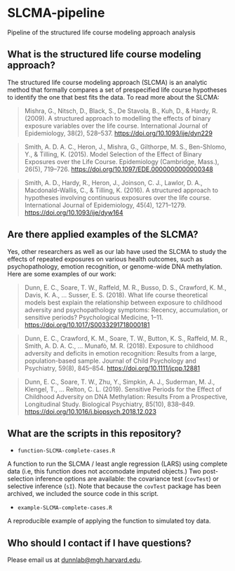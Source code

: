 # SLCMA-pipeline
Pipeline of the structured life course modeling approach analysis

## What is the structured life course modeling approach? 

The structured life course modeling approach (SLCMA) is an analytic method that formally compares a set of prespecified life course hypotheses to identify the one that best fits the data. To read more about the SLCMA: 

> Mishra, G., Nitsch, D., Black, S., De Stavola, B., Kuh, D., & Hardy, R. (2009). A structured approach to modelling the effects of binary exposure variables over the life course. International Journal of Epidemiology, 38(2), 528–537. https://doi.org/10.1093/ije/dyn229

> Smith, A. D. A. C., Heron, J., Mishra, G., Gilthorpe, M. S., Ben-Shlomo, Y., & Tilling, K. (2015). Model Selection of the Effect of Binary Exposures over the Life Course. Epidemiology (Cambridge, Mass.), 26(5), 719–726. https://doi.org/10.1097/EDE.0000000000000348

> Smith, A. D., Hardy, R., Heron, J., Joinson, C. J., Lawlor, D. A., Macdonald-Wallis, C., & Tilling, K. (2016). A structured approach to hypotheses involving continuous exposures over the life course. International Journal of Epidemiology, 45(4), 1271–1279. https://doi.org/10.1093/ije/dyw164

## Are there applied examples of the SLCMA? 

Yes, other researchers as well as our lab have used the SLCMA to study the effects of repeated exposures on various health outcomes, such as psychopathology, emotion recognition, or genome-wide DNA methylation. Here are some examples of our work:

> Dunn, E. C., Soare, T. W., Raffeld, M. R., Busso, D. S., Crawford, K. M., Davis, K. A., … Susser, E. S. (2018). What life course theoretical models best explain the relationship between exposure to childhood adversity and psychopathology symptoms: Recency, accumulation, or sensitive periods? Psychological Medicine, 1–11. https://doi.org/10.1017/S0033291718000181

> Dunn, E. C., Crawford, K. M., Soare, T. W., Button, K. S., Raffeld, M. R., Smith, A. D. A. C., … Munafò, M. R. (2018). Exposure to childhood adversity and deficits in emotion recognition: Results from a large, population-based sample. Journal of Child Psychology and Psychiatry, 59(8), 845–854. https://doi.org/10.1111/jcpp.12881

> Dunn, E. C., Soare, T. W., Zhu, Y., Simpkin, A. J., Suderman, M. J., Klengel, T., … Relton, C. L. (2019). Sensitive Periods for the Effect of Childhood Adversity on DNA Methylation: Results From a Prospective, Longitudinal Study. Biological Psychiatry, 85(10), 838–849. https://doi.org/10.1016/j.biopsych.2018.12.023

## What are the scripts in this repository? 

- `function-SLCMA-complete-cases.R` 

A function to run the SLCMA / least angle regression (LARS) using complete data (i.e, this function does not accomodate imputed objects.) Two post-selection inference options are available: the covariance test (`covTest`) or selective inference (`sI`). Note that because the `covTest` package has been archived, we included the source code in this script. 

- `example-SLCMA-complete-cases.R` 

A reproducible example of applying the function to simulated toy data. 

## Who should I contact if I have questions? 

Please email us at dunnlab@mgh.harvard.edu. 
